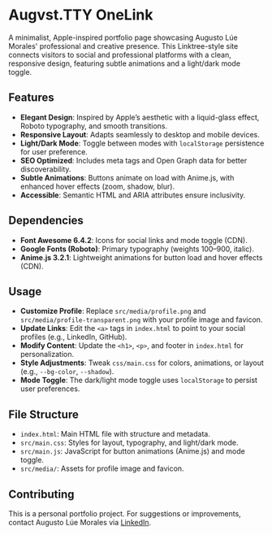 # Augvst.TTY OneLink

A minimalist, Apple-inspired portfolio page showcasing Augusto Lúe Morales' professional and creative presence. This Linktree-style site connects visitors to social and professional platforms with a clean, responsive design, featuring subtle animations and a light/dark mode toggle.

## Features
- **Elegant Design**: Inspired by Apple’s aesthetic with a liquid-glass effect, Roboto typography, and smooth transitions.
- **Responsive Layout**: Adapts seamlessly to desktop and mobile devices.
- **Light/Dark Mode**: Toggle between modes with `localStorage` persistence for user preference.
- **SEO Optimized**: Includes meta tags and Open Graph data for better discoverability.
- **Subtle Animations**: Buttons animate on load with Anime.js, with enhanced hover effects (zoom, shadow, blur).
- **Accessible**: Semantic HTML and ARIA attributes ensure inclusivity.

## Dependencies
- **Font Awesome 6.4.2**: Icons for social links and mode toggle (CDN).
- **Google Fonts (Roboto)**: Primary typography (weights 100–900, italic).
- **Anime.js 3.2.1**: Lightweight animations for button load and hover effects (CDN).

## Usage
- **Customize Profile**: Replace `src/media/profile.png` and `src/media/profile-transparent.png` with your profile image and favicon.
- **Update Links**: Edit the `<a>` tags in `index.html` to point to your social profiles (e.g., LinkedIn, GitHub).
- **Modify Content**: Update the `<h1>`, `<p>`, and footer in `index.html` for personalization.
- **Style Adjustments**: Tweak `css/main.css` for colors, animations, or layout (e.g., `--bg-color`, `--shadow`).
- **Mode Toggle**: The dark/light mode toggle uses `localStorage` to persist user preferences.

## File Structure
- `index.html`: Main HTML file with structure and metadata.
- `src/main.css`: Styles for layout, typography, and light/dark mode.
- `src/main.js`: JavaScript for button animations (Anime.js) and mode toggle.
- `src/media/`: Assets for profile image and favicon.

## Contributing
This is a personal portfolio project. For suggestions or improvements, contact Augusto Lúe Morales via [LinkedIn](https://linkedin.com).



